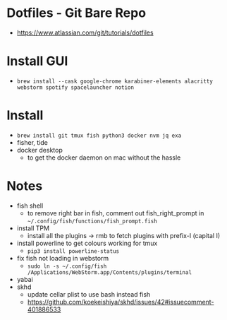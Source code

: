 # Dotfiles - Git Bare Repo
- https://www.atlassian.com/git/tutorials/dotfiles

# Install GUI
- `brew install --cask google-chrome karabiner-elements alacritty webstorm spotify spacelauncher notion`

# Install
- `brew install git tmux fish python3 docker nvm jq exa`
- fisher, tide
- docker desktop
  - to get the docker daemon on mac without the hassle

# Notes
- fish shell
  - to remove right bar in fish, comment out fish_right_prompt in `~/.config/fish/functions/fish_prompt.fish`
- install TPM
  - install all the plugins -> rmb to fetch plugins with prefix-I (capital I)
- install powerline to get colours working for tmux
  - `pip3 install powerline-status`
- fix fish not loading in webstorm
  - `sudo ln -s ~/.config/fish /Applications/WebStorm.app/Contents/plugins/terminal`
- yabai
- skhd
  - update cellar plist to use bash instead fish
  - https://github.com/koekeishiya/skhd/issues/42#issuecomment-401886533
